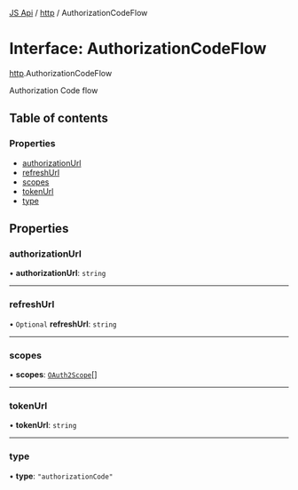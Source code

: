 [JS Api](../index.md) / [http](../modules/http.md) / AuthorizationCodeFlow

# Interface: AuthorizationCodeFlow

[http](../modules/http.md).AuthorizationCodeFlow

Authorization Code flow

## Table of contents

### Properties

- [authorizationUrl](http.AuthorizationCodeFlow.md#authorizationurl)
- [refreshUrl](http.AuthorizationCodeFlow.md#refreshurl)
- [scopes](http.AuthorizationCodeFlow.md#scopes)
- [tokenUrl](http.AuthorizationCodeFlow.md#tokenurl)
- [type](http.AuthorizationCodeFlow.md#type)

## Properties

### authorizationUrl

• **authorizationUrl**: `string`

___

### refreshUrl

• `Optional` **refreshUrl**: `string`

___

### scopes

• **scopes**: [`OAuth2Scope`](http.OAuth2Scope.md)[]

___

### tokenUrl

• **tokenUrl**: `string`

___

### type

• **type**: ``"authorizationCode"``
